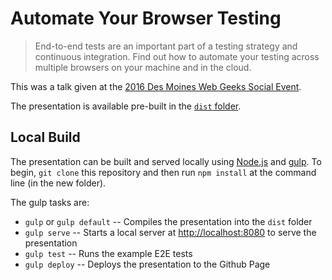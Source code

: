 # Automate Your Browser Testing

> End-to-end tests are an important part of a testing strategy and continuous integration. Find out how to automate your testing across multiple browsers on your machine and in the cloud.

This was a talk given at the [2016 Des Moines Web Geeks Social Event](http://www.dsmwebgeeks.com/2016/03/12/annual-social-event/).

The presentation is available pre-built in the [`dist` folder](dist/).

## Local Build

The presentation can be built and served locally using [Node.js](https://nodejs.org/) and [gulp](http://gulpjs.com/). To begin, `git clone` this repository and then run `npm install` at the command line (in the new folder).

The gulp tasks are:

* `gulp` or `gulp default` -- Compiles the presentation into the `dist` folder
* `gulp serve` -- Starts a local server at [http://localhost:8080](http://localhost:8080/) to serve the presentation
* `gulp test` -- Runs the example E2E tests
* `gulp deploy` -- Deploys the presentation to the Github Page
